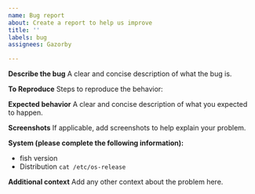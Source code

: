 ```yaml
---
name: Bug report
about: Create a report to help us improve
title: ''
labels: bug
assignees: Gazorby

---
```


**Describe the bug**
A clear and concise description of what the bug is.

**To Reproduce**
Steps to reproduce the behavior:

**Expected behavior**
A clear and concise description of what you expected to happen.

**Screenshots**
If applicable, add screenshots to help explain your problem.

**System (please complete the following information):**
 - fish version
 - Distribution `cat /etc/os-release`

**Additional context**
Add any other context about the problem here.
